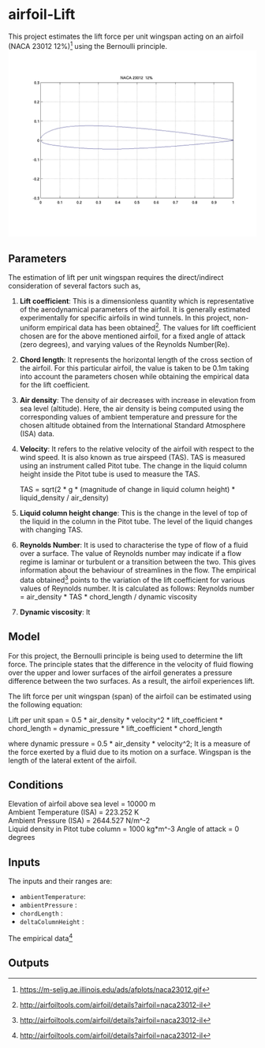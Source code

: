 # airfoil-Lift

This project estimates the lift force per unit wingspan acting on an airfoil (NACA 23012 12%)[^1] using the Bernoulli principle.
![NACA 23012 12%](naca23012%20(1).gif) 

## Parameters
The estimation of lift per unit wingspan requires the direct/indirect consideration of several factors such as,
1. **Lift coefficient**: This is a dimensionless quantity which is representative of the aerodynamical parameters of the airfoil. It is generally estimated experimentally for specific airfoils in wind tunnels. In this project, non-uniform empirical data has been obtained[^2]. The values for lift coefficient chosen are for the above mentioned airfoil, for a fixed angle of attack (zero degrees), and varying values of the Reynolds Number(Re).
2. **Chord length**: It represents the horizontal length of the cross section of the airfoil. For this particular airfoil, the value is taken to be 0.1m taking into account the parameters chosen while obtaining the empirical data for the lift coefficient.
3. **Air density**: The density of air decreases with increase in elevation from sea level (altitude). Here, the air density is being computed using the corresponding values of ambient temperature and pressure for the chosen altitude obtained from the International Standard Atmosphere (ISA) data.
4. **Velocity**: It refers to the relative velocity of the airfoil with respect to the wind speed. It is also known as true airspeed (TAS). TAS is measured using an instrument called Pitot tube. The change in the liquid column height inside the Pitot tube is used to measure the TAS.

   TAS = sqrt(2 * g * (magnitude of change in liquid column height) * liquid_density / air_density)
6. **Liquid column height change**: This is the change in the level of top of the liquid in the column in the Pitot tube. The level of the liquid changes with changing TAS.
7. **Reynolds Number**: It is used to characterise the type of flow of a fluid over a surface. The value of Reynolds number may indicate if a flow regime is laminar or turbulent or a transition between the two. This gives information about the behaviour of streamlines in the flow. The empirical data obtained[^2] points to the variation of the lift coefficient for various values of Reynolds number. It is calculated as follows:
   Reynolds number = air_density * TAS * chord_length / dynamic viscosity
8. **Dynamic viscosity**: It 

## Model
For this project, the Bernoulli principle is being used to determine the lift force. The principle states that the difference in the velocity of fluid flowing over the upper and lower surfaces of the airfoil generates a pressure difference between the two surfaces. As a result, the airfoil experiences lift.  

The lift force per unit wingspan (span) of the airfoil can be estimated using the following equation:

Lift per unit span = 0.5  * air_density * velocity^2 * lift_coefficient * chord_length = dynamic_pressure * lift_coefficient * chord_length

where dynamic pressure = 0.5 * air_density * velocity^2; It is a measure of the force exerted by a fluid due to its motion on a surface. 
Wingspan is the length of the lateral extent of the airfoil.

## Conditions

Elevation of airfoil above sea level = 10000 m    
Ambient Temperature (ISA)            = 223.252 K      
Ambient Pressure (ISA)               = 2644.527 N/m^-2   
Liquid density in Pitot tube column  = 1000 kg*m^-3
Angle of attack                      = 0 degrees

## Inputs
The inputs and their ranges are:
-	`ambientTemperature`:
-	`ambientPressure`   :
-	`chordLength`       :
-	`deltaColumnHeight` :

The empirical data[^2]  

## Outputs


[^1]: https://m-selig.ae.illinois.edu/ads/afplots/naca23012.gif
[^2]: http://airfoiltools.com/airfoil/details?airfoil=naca23012-il
